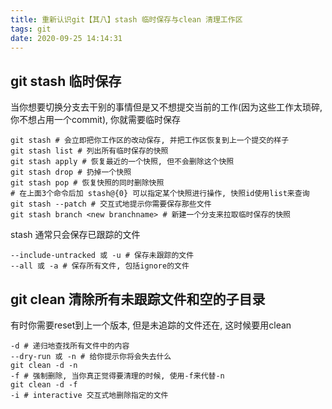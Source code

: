 ```yaml
---
title: 重新认识git【其八】stash 临时保存与clean 清理工作区
tags: git
date: 2020-09-25 14:14:31
---
```


## git stash 临时保存
当你想要切换分支去干别的事情但是又不想提交当前的工作(因为这些工作太琐碎, 你不想占用一个commit), 你就需要临时保存
```
git stash # 会立即把你工作区的改动保存, 并把工作区恢复到上一个提交的样子
git stash list # 列出所有临时保存的快照
git stash apply # 恢复最近的一个快照, 但不会删除这个快照
git stash drop # 扔掉一个快照
git stash pop # 恢复快照的同时删除快照
# 在上面3个命令后加 stash@{0} 可以指定某个快照进行操作, 快照id使用list来查询
git stash --patch # 交互式地提示你需要保存那些文件
git stash branch <new branchname> # 新建一个分支来拉取临时保存的快照
```
stash 通常只会保存已跟踪的文件
```
--include-untracked 或 -u # 保存未跟踪的文件
--all 或 -a # 保存所有文件, 包括ignore的文件
```

## git clean 清除所有未跟踪文件和空的子目录
有时你需要reset到上一个版本, 但是未追踪的文件还在, 这时候要用clean
```
-d # 递归地查找所有文件中的内容
--dry-run 或 -n # 给你提示你将会失去什么
git clean -d -n
-f # 强制删除, 当你真正觉得要清理的时候, 使用-f来代替-n
git clean -d -f
-i # interactive 交互式地删除指定的文件
```

